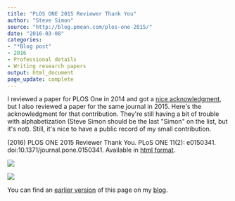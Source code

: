 ```yaml
---
title: "PLOS ONE 2015 Reviewer Thank You"
author: "Steve Simon"
source: "http://blog.pmean.com/plos-one-2015/"
date: "2016-03-08"
categories:
- "*Blog post"
- 2016
- Professional details
- Writing research papers
output: html_document
page_update: complete
---
```


I reviewed a paper for PLOS One in 2014 and got a [nice acknowledgment][sim3], but I also reviewed a paper for the same journal in 2015. Here's the acknowledgment for that contribution. They're still having a bit of trouble with alphabetization (Steve Simon should be the last "Simon" on the list, but it's not). Still, it's nice to have a public record of my small contribution.

<!---More--->

(2016) PLOS ONE 2015 Reviewer Thank You. PLoS ONE 11(2): e0150341.
doi:10.1371/journal.pone.0150341. Available in [html format][plos1].

[plos1]: http://journals.plos.org/plosone/article?id=10.1371/journal.pone.0150341

![](http://www.pmean.com/new-images/16/plos-one-201501.png)

![](http://www.pmean.com/new-images/16/plos-one-201502.png)

You can find an [earlier version][sim1] of this page on my [blog][sim2].

[sim1]: http://blog.pmean.com/plos-one-2015/
[sim2]: http://blog.pmean.com

[sim3]: http://new.pmean.com/plos-one-reviewer/index.html

